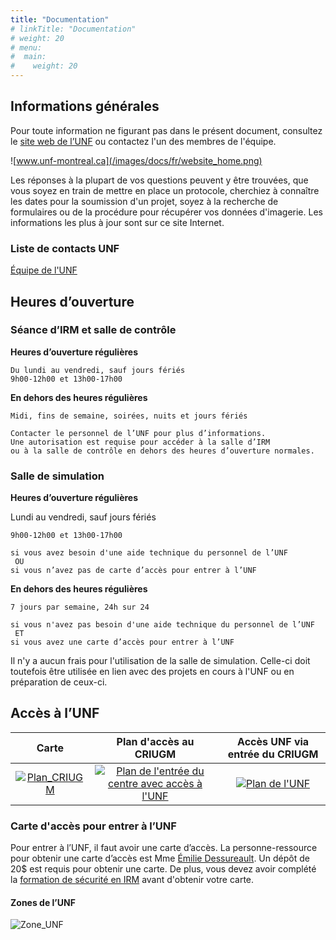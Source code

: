 ```yaml
---
title: "Documentation"
# linkTitle: "Documentation"
# weight: 20
# menu:
#  main:
#    weight: 20
---
```


## Informations générales

Pour toute information ne figurant pas dans le présent document, consultez le <a href="http://www.unf-montreal.ca" target="blank">site web de l’UNF</a> ou contactez l'un des membres de l'équipe.

![www.unf-montreal.ca](/images/docs/fr/website_home.png)

Les réponses à la plupart de vos questions peuvent y être trouvées, que vous soyez en train de mettre en place un protocole, cherchiez à connaître les dates pour la soumission d'un projet, soyez à la recherche de formulaires ou de la procédure pour récupérer vos données d'imagerie. Les informations les plus à jour sont sur ce site Internet.


### Liste de contacts UNF
<a href="http://www.unf-montreal.ca/fr/team" target="blank">Équipe de l'UNF</a>

## Heures d’ouverture
### Séance d’IRM et salle de contrôle

**Heures d’ouverture régulières**

```
Du lundi au vendredi, sauf jours fériés
9h00-12h00 et 13h00-17h00
```

**En dehors des heures régulières**
```
Midi, fins de semaine, soirées, nuits et jours fériés

Contacter le personnel de l’UNF pour plus d’informations.
Une autorisation est requise pour accéder à la salle d’IRM
ou à la salle de contrôle en dehors des heures d’ouverture normales.
```

### Salle de simulation

**Heures d’ouverture régulières**

  Lundi au vendredi, sauf jours fériés

```
9h00-12h00 et 13h00-17h00

si vous avez besoin d'une aide technique du personnel de l’UNF
 OU
si vous n’avez pas de carte d’accès pour entrer à l’UNF
```

**En dehors des heures régulières**

```
7 jours par semaine, 24h sur 24

si vous n'avez pas besoin d'une aide technique du personnel de l’UNF
 ET
si vous avez une carte d’accès pour entrer à l’UNF
```

Il n'y a aucun frais pour l'utilisation de la salle de simulation. Celle-ci doit toutefois être utilisée en lien avec des projets en cours à l'UNF ou en préparation de ceux-ci.

## Accès à l’UNF

|Carte|Plan d'accès au CRIUGM|Accès UNF via entrée du CRIUGM|
|:-:|:-:|:-:|
|[![Plan\_CRIUGM](/images/docs/Plan_CRIUGM.png)](/images/docs/Plan_CRIUGM.png)|[![Plan de l'entrée du centre avec accès à l'UNF](/images/docs/Plan_entrance_CRIUGM.png)](/images/docs/Plan_entrance_CRIUGM.png)|[![Plan de l'UNF](/images/docs/Plan_UNF.png)](/images/docs/Plan_UNF.png)|


### Carte d'accès pour entrer à l’UNF

Pour entrer à l’UNF, il faut avoir une carte d’accès. La
personne-ressource pour obtenir une carte d’accès est Mme [Émilie Dessureault](http://localhost:1313/fr/team/emilie_dessureault/). Un dépôt de 20$ est requis pour obtenir une carte. De plus, vous devez avoir complété la [formation de sécurité en IRM](http://www.unf-montreal.ca/site/securite-fr/) avant d'obtenir votre carte.

#### Zones de l’UNF

![Zone_UNF](/images/docs/Zones_UNF.png)
